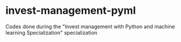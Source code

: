 # invest-management-pyml
Codes done during the "Invest management with Python and machine learning Specialization" specialization
